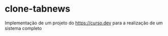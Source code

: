 # clone-tabnews

Implementação de um projeto do https://curso.dev para a realização de um sistema completo
